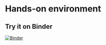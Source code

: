 # Hands-on environment
## Try it on Binder

[![Binder](https://mybinder.org/badge_logo.svg)](https://mybinder.org/v2/gh/pierrepo/plasma-env-cleblond/master?urlpath=%2Flab/)

